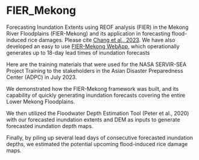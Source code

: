 # FIER_Mekong
Forecasting Inundation Extents using REOF analysis (FIER) in the Mekong River Floodplains (FIER-Mekong) and its application in forecasting flood-induced rice damages.
Please cite <a href="https://www.sciencedirect.com/science/article/pii/S1364815223000294">Chang et al., 2023</a>. 
We have also developed an easy to use <a href="https://fier-mekong.streamlit.app/">FIER-Mekong WebApp</a>, which operationally generates up to 18-day lead times of inundation forecasts

Here are the training materials that were used for the NASA SERVIR-SEA Project Training to the stakeholders in the Asian Disaster Preparedness Center (ADPC) in July 2023.

We demonstrated how the FIER-Mekong framework was built, and its capability of quickly generating inundation forecasts covering the entire Lower Mekong Floodplains. 

We then utilized the Floodwater Depth Estimation Tool (Peter et al., 2020) with our forecasted inundation extents and DEM as inputs to generate forecasted inundation depth maps.

Finally, by piling up several lead days of consecutive forecasted inundation depths, we estimated the potential upcoming flood-induced rice damage maps.
